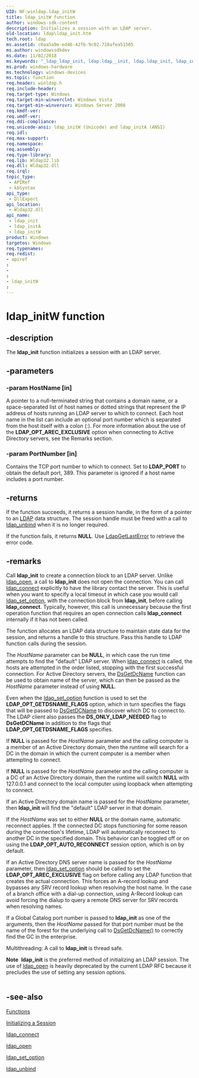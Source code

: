 ```yaml
---
UID: NF:winldap.ldap_initW
title: ldap_initW function
author: windows-sdk-content
description: Initializes a session with an LDAP server.
old-location: ldap\ldap_init.htm
tech.root: ldap
ms.assetid: c0aa5a9e-ed46-42fb-9c02-728afea51505
ms.author: windowssdkdev
ms.date: 11/02/2018
ms.keywords: "_ldap_ldap_init, ldap.ldap__init, ldap.ldap_init, ldap_init, ldap_init function [LDAP], ldap_initA, ldap_initW, winldap/ldap_init, winldap/ldap_initA, winldap/ldap_initW"
ms.prod: windows-hardware
ms.technology: windows-devices
ms.topic: function
req.header: winldap.h
req.include-header: 
req.target-type: Windows
req.target-min-winverclnt: Windows Vista
req.target-min-winversvr: Windows Server 2008
req.kmdf-ver: 
req.umdf-ver: 
req.ddi-compliance: 
req.unicode-ansi: ldap_initW (Unicode) and ldap_initA (ANSI)
req.idl: 
req.max-support: 
req.namespace: 
req.assembly: 
req.type-library: 
req.lib: Wldap32.lib
req.dll: Wldap32.dll
req.irql: 
topic_type:
 - APIRef
 - kbSyntax
api_type:
 - DllExport
api_location:
 - Wldap32.dll
api_name:
 - ldap_init
 - ldap_initA
 - ldap_initW
product: Windows
targetos: Windows
req.typenames: 
req.redist: 
- apiref
: 
- 
: 
- ldap_initW
: 
---
```


# ldap_initW function


## -description


The <b>ldap_init</b> function initializes a session with an LDAP server.


## -parameters




### -param HostName [in]

A pointer to a null-terminated string that contains a domain name, or a space-separated list of host names or dotted strings that represent the IP address of hosts running an LDAP server to which to connect. Each host name in the list can include an optional port number which is separated from the host itself with a colon (:). For more information about the use of the <b>LDAP_OPT_AREC_EXCLUSIVE</b> option when connecting to Active Directory servers, see the Remarks section.


### -param PortNumber [in]

Contains the TCP port number to which to connect. Set to <b>LDAP_PORT</b> to obtain the default port, 389. This parameter is ignored if a host name includes a port number.


## -returns



If the function succeeds, it returns a session handle, in the form of a pointer to an 
<a href="https://msdn.microsoft.com/844093e1-daba-494d-91b3-67455ff2e456">LDAP</a> data structure. The session handle must be freed with a call to <a href="https://msdn.microsoft.com/5d8b3198-3935-4305-b0f1-eaf1a9355cf3">ldap_unbind</a> when it is no longer required.

If the function fails, it returns <b>NULL</b>. Use 
<a href="https://msdn.microsoft.com/04bcdd90-344a-4f2d-a700-e725584e49d9">LdapGetLastError</a> to retrieve the error code.




## -remarks



Call <b>ldap_init</b> to create a connection block to an LDAP server. Unlike 
<a href="https://msdn.microsoft.com/ebd7303d-e98d-454d-9964-d774d5c2a756">ldap_open</a>, a call to <b>ldap_init</b> does not open the connection. You can call <a href="https://msdn.microsoft.com/783e52fd-d758-47ba-b350-878a2efec8a3">ldap_connect</a> explicitly to have the library contact the server. This is useful when you want to specify a local timeout in which case you would call 
<a href="https://msdn.microsoft.com/b6d6b285-7302-4812-bbcb-0aeb5b53cf23">ldap_set_option</a>, with the connection block from <b>ldap_init</b>, before calling <b>ldap_connect</b>. Typically, however, this call is unnecessary because the first operation function that requires an open connection calls <b>ldap_connect</b> internally if it has not  been called.

The function allocates an LDAP data structure to maintain state data for the session, and returns a handle to this structure. Pass this handle to LDAP function calls during the session.

The <i>HostName</i> parameter can be <b>NULL</b>, in which case the run time attempts to find the "default" LDAP server. When 
<a href="https://msdn.microsoft.com/783e52fd-d758-47ba-b350-878a2efec8a3">ldap_connect</a> is called, the hosts are attempted in the order listed, stopping with the first successful connection. For Active Directory servers, the <a href="https://msdn.microsoft.com/da8b2983-5e45-40b0-b552-c9b3a1d8ae94">DsGetDcName</a> function can be used to obtain name of the server, which can then be passed as the <i>HostName</i> parameter instead of using <b>NULL</b>.

Even when the <a href="https://msdn.microsoft.com/b6d6b285-7302-4812-bbcb-0aeb5b53cf23">ldap_set_option</a> function  is used to set the <b>LDAP_OPT_GETDSNAME_FLAGS</b> option, which in turn specifies the flags that will be passed to <a href="https://msdn.microsoft.com/da8b2983-5e45-40b0-b552-c9b3a1d8ae94">DsGetDCName</a> to discover which DC to connect to. The LDAP client also passes the  <b>DS_ONLY_LDAP_NEEDED</b> flag to <b>DsGetDCName</b> in addition to the flags that <b>LDAP_OPT_GETDSNAME_FLAGS</b> specifies.

If <b>NULL</b> is passed for the <i>HostName</i> parameter and the calling computer is a member of an Active Directory domain, then the runtime will search for a DC in the domain in which the current computer is a member when attempting to connect.

If <b>NULL</b> is passed for the <i>HostName</i> parameter and the calling computer is a DC of an Active Directory domain, then the runtime will switch <b>NULL</b> with 127.0.0.1 and connect to the local computer using loopback when attempting to connect.

If an Active Directory domain name is passed for the <i>HostName</i> parameter, then <b>ldap_init</b> will find the "default" LDAP server in that domain.

If the <i>HostName</i> was set to either <b>NULL</b> or the domain name, automatic reconnect applies. If the connected DC stops functioning for some reason during the connection's lifetime, LDAP will automatically reconnect to another DC in the specified domain. This behavior can be toggled off or on using the <b>LDAP_OPT_AUTO_RECONNECT</b> session option, which is on by default.

If an Active Directory DNS server name is passed for the <i>HostName</i> parameter, then 
<a href="https://msdn.microsoft.com/b6d6b285-7302-4812-bbcb-0aeb5b53cf23">ldap_set_option</a> should be called to set the <b>LDAP_OPT_AREC_EXCLUSIVE</b> flag on before calling any LDAP function that creates the actual connection.  This forces an A-record lookup and bypasses any SRV record lookup when resolving the host name.  In the case of a branch office with a dial-up connection, using A-Record lookup can avoid forcing the dialup to query a remote DNS server for SRV records when resolving names.

If a Global Catalog port number is passed to <b>ldap_init</b> as one of the arguments, then the <i>HostName</i> passed for that port number must be the name of the forest for the underlying call to <a href="https://msdn.microsoft.com/da8b2983-5e45-40b0-b552-c9b3a1d8ae94">DsGetDcName()</a> to correctly find the GC in the enterprise.

Multithreading: A call to <b>ldap_init</b> is thread safe.

<div class="alert"><b>Note</b>  <b>ldap_init</b> is the preferred method of initializing an LDAP session. The use of <a href="https://msdn.microsoft.com/ebd7303d-e98d-454d-9964-d774d5c2a756">ldap_open</a> is heavily deprecated by the current LDAP RFC because it precludes the use of setting any session options.</div>
<div> </div>



## -see-also




<a href="https://msdn.microsoft.com/7a0040ea-f8f3-4378-8371-49768714d762">Functions</a>



<a href="https://msdn.microsoft.com/218b4cf2-e582-4052-8206-35c2ba2fe302">Initializing a Session</a>



<a href="https://msdn.microsoft.com/783e52fd-d758-47ba-b350-878a2efec8a3">ldap_connect</a>



<a href="https://msdn.microsoft.com/ebd7303d-e98d-454d-9964-d774d5c2a756">ldap_open</a>



<a href="https://msdn.microsoft.com/b6d6b285-7302-4812-bbcb-0aeb5b53cf23">ldap_set_option</a>



<a href="https://msdn.microsoft.com/5d8b3198-3935-4305-b0f1-eaf1a9355cf3">ldap_unbind</a>
 

 

